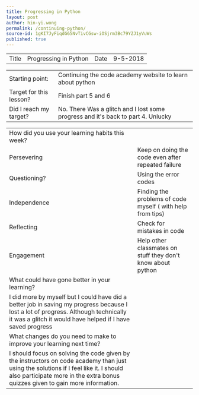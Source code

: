 ```yaml
---
title: Progressing in Python
layout: post
author: hin-yi.wong
permalink: /continuing-python/
source-id: 1gKI7JyFiqdG65NvTivCGsw-iOSjrm3Bc79YZJ1yVuWs
published: true
---
```

<table>
  <tr>
    <td>Title</td>
    <td>Progressing in Python</td>
    <td>Date</td>
    <td>9-5-2018</td>
  </tr>
</table>


<table>
  <tr>
    <td>Starting point:</td>
    <td>Continuing the code academy website to learn about python</td>
  </tr>
  <tr>
    <td>Target for this lesson?</td>
    <td>Finish part  5 and 6</td>
  </tr>
  <tr>
    <td>Did I reach my target? </td>
    <td>No. There Was a glitch and I lost some progress and it's back to part 4. Unlucky</td>
  </tr>
</table>


<table>
  <tr>
    <td>How did you use your learning habits this week?</td>
    <td></td>
  </tr>
  <tr>
    <td>Persevering</td>
    <td>Keep on doing the code even after repeated failure</td>
  </tr>
  <tr>
    <td>Questioning?</td>
    <td>Using the error codes</td>
  </tr>
  <tr>
    <td>Independence</td>
    <td>Finding the problems of code myself ( with help from tips)</td>
  </tr>
  <tr>
    <td>Reflecting</td>
    <td>Check for mistakes in code</td>
  </tr>
  <tr>
    <td>Engagement</td>
    <td>Help other classmates on stuff they don't know about python</td>
  </tr>
  <tr>
    <td>What could have gone better in your learning?</td>
    <td></td>
  </tr>
  <tr>
    <td>I did more by myself but I could have did a better job in saving my progress because I lost a lot of progress. Although technically it was a glitch it would have helped if I have saved progress</td>
    <td></td>
  </tr>
  <tr>
    <td>What changes do you need to make to improve your learning next time?</td>
    <td></td>
  </tr>
  <tr>
    <td>I should focus on solving the code given by the instructors on code academy than just using the solutions if I feel like it. I should also participate more in the extra bonus quizzes given to gain more information.</td>
    <td></td>
  </tr>
</table>



